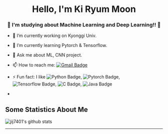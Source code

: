 
<h1 align="center"> Hello, I'm Ki Ryum Moon</h1>
<h3 align="center">🚀 I'm studying about Machine Learning and Deep Learning!! 🚀</h3>

- 🔭 I’m currently working on Kyonggi Univ.
- 🌱 I’m currently learning Pytorch & Tensorflow.
- 💬 Ask me about ML, CNN project.
- 📫 How to reach me: [![Gmail Badge](https://img.shields.io/badge/-Gmail-c14438?style=flat-square&logo=Gmail&logoColor=white&link=mailto:jij7401@kyonggi.ac.kr)](mailto:jij7401@kyonggi.ac.kr)

- ⚡ Fun fact: I like ![Python Badge](http://img.shields.io/badge/-Python-3776AB?style=flat-square&logo=Python), ![Pytorch Badge](http://img.shields.io/badge/-Pytorch-EE4C2C?style=flat-square&logo=Pytorch), ![Tensorflow Badge](http://img.shields.io/badge/-Tensorflow-FF6F00?style=flat-square&logo=Tensorflow), ![C Badge](http://img.shields.io/badge/-C-A8B9CC?style=flat-square&logo=C), ![Java Badge](http://img.shields.io/badge/Java-007396?style=flat-square&logo=Java)
-                     
## Some Statistics About Me
![jij7401's github stats](https://github-readme-stats.vercel.app/api?username=jij7401&include_all_commits=true&count_private=true&show_owner=true&show_icons=true&theme=merko)<br>

----



